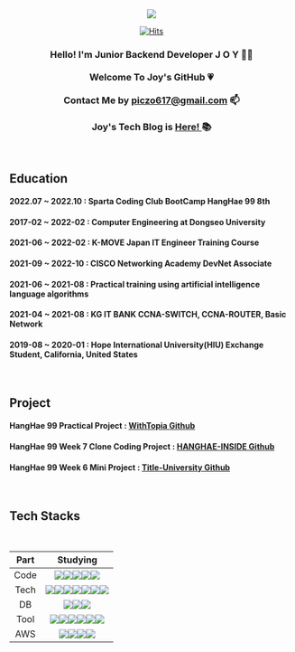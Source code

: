 <div align = "center">
  


<img src="https://capsule-render.vercel.app/api?type=slice&color=gradient&height=150&section=header&text=✨JOYGitHub✨&fontcolor=ffee00&fontSize=45&"/>

  
[![Hits](https://hits.seeyoufarm.com/api/count/incr/badge.svg?url=https%3A%2F%2Fgithub.com%2Fpicjoy&count_bg=%23FFE400&title_bg=%23C5FF00&icon=protocols-dot-io.svg&icon_color=%23FFFFFF&title=Today&edge_flat=false)](https://hits.seeyoufarm.com)
   
### Hello! I'm Junior Backend Developer J O Y 👋🏻 </br></br> Welcome To Joy's GitHub 💗</br></br> Contact Me by piczo617@gmail.com 📫 </br></br> Joy's Tech Blog is [ Here! ](https://velog.io/@piczo) 📚

</div>
</br>
<div>

##  Education
#### 2022.07 ~ 2022.10  : Sparta Coding Club BootCamp HangHae 99 8th  
#### 2017-02 ~ 2022-02 : Computer Engineering at Dongseo University 
#### 2021-06 ~ 2022-02 : K-MOVE Japan IT Engineer Training Course 
#### 2021-09 ~ 2022-10 : CISCO Networking Academy DevNet Associate
#### 2021-06 ~ 2021-08 : Practical training using artificial intelligence language algorithms 
#### 2021-04 ~ 2021-08 : KG IT BANK CCNA-SWITCH, CCNA-ROUTER, Basic Network 
#### 2019-08 ~ 2020-01 : Hope International University(HIU) Exchange Student, California, United States 
</div>

</br>
<div>

##  Project 
#### HangHae 99 Practical Project  : [ WithTopia Github ](https://github.com/picjoy/WithTopia_BE)
#### HangHae 99 Week 7 Clone Coding Project : [ HANGHAE-INSIDE Github ](https://github.com/picjoy/HANGHAE-INSIDE-BE)
#### HangHae 99 Week 6 Mini Project  : [ Title-University Github ](https://github.com/picjoy/Title-University)
</div>
</br>

<div>  

## Tech Stacks
</br>

|Part|Studying|
|:---:|:---:|
|Code|<img src="https://img.shields.io/badge/Python-3776AB?style=for-the-badge&logo=python&logoColor=white"/><img src="https://img.shields.io/badge/HTML5-E34F26?style=for-the-badge&logo=html5&logoColor=white"/><img src="https://img.shields.io/badge/CSS3-1572B6?style=for-the-badge&logo=css3&logoColor=white"/><img src="https://img.shields.io/badge/JavaScript-F7DF1E?style=for-the-badge&logo=javascript&logoColor=white"/><img src="https://img.shields.io/badge/Java-E34F26?style=for-the-badge&logo=java&logoColor=white"/>|
|Tech|<img src="https://img.shields.io/badge/Spring-6DB33F?style=for-the-badge&logo=spring&logoColor=white"/><img src="https://img.shields.io/badge/SpringBoot-6DB33F?style=for-the-badge&logo=springboot&logoColor=white"/><img src="https://img.shields.io/badge/SpringSecurity-6DB33F?style=for-the-badge&logo=springsecurity&logoColor=white"/><img src="https://img.shields.io/badge/Gradle-02303A?style=for-the-badge&logo=gradle&logoColor=white"/><img src="https://img.shields.io/badge/JWT-000000?style=for-the-badge&logo=jsonwebtokens&logoColor=white"/><img src="https://img.shields.io/badge/WebRTC-333333?style=for-the-badge&logo=webrtc&logoColor=white"/><img src="https://img.shields.io/badge/SSL-003A70?style=for-the-badge&logo=let's encrypt&logoColor=white"/>|
|DB|<img src="https://img.shields.io/badge/MySQL-4479A1?style=for-the-badge&logo=mysql&logoColor=white"/><img src="https://img.shields.io/badge/Docker-2496ED?style=for-the-badge&logo=docker&logoColor=white"/><img src="https://img.shields.io/badge/MongoDB-47A248?style=for-the-badge&logo=mongodb&logoColor=white"/>|
|Tool|<img src="https://img.shields.io/badge/PyCharm-000000?style=for-the-badge&logo=pycharm&logoColor=white"/><img src="https://img.shields.io/badge/INTELLIJIDEA-000000?style=for-the-badge&logo=intellijidea&logoColor=white"/><img src="https://img.shields.io/badge/FileZilla-BF0000?style=for-the-badge&logo=filezilla&logoColor=white"/><img src="https://img.shields.io/badge/Git-F05032?style=for-the-badge&logo=git&logoColor=white"/><img src="https://img.shields.io/badge/Github-181717?style=for-the-badge&logo=github&logoColor=white"/><img src="https://img.shields.io/badge/Slack-4A154B?style=for-the-badge&logo=slack&logoColor=white"/>||
|AWS|<img src="https://img.shields.io/badge/AwsEC2-232F3E?style=for-the-badge&logo=AmazonAWS&logoColor=white"/><img src="https://img.shields.io/badge/AwsRDS-232F3E?style=for-the-badge&logo=AmazonAWS&logoColor=white"/><img src="https://img.shields.io/badge/AwsS3-232F3E?style=for-the-badge&logo=AmazonS3&logoColor=white"/><img src="https://img.shields.io/badge/AwsRoute53-232F3E?style=for-the-badge&logo=AmazonAWS&logoColor=white"/>|
  
</div>  

<div align = "center">  
 
</br>

</div>









